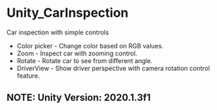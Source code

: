 # Unity_CarInspection
Car inspection with simple controls
* Color picker - Change color based on RGB values.
* Zoom - Inspect car with zooming control.
* Rotate - Rotate car to see from different angle.
* DriverView - Show driver perspective with camera rotation control feature. 
## NOTE: Unity Version: 2020.1.3f1
